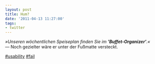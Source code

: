 ```yaml
---
layout: post
title: Hum?
date: '2011-04-13 11:27:00'
tags:
- twitter
---
```


_»Unseren wöchentlichen Speiseplan finden Sie im __'Buffet-Organizer'__.«_  
— Noch gezielter wäre er unter der Fußmatte versteckt.

[#usability](https://twitter.com/hashtag/usability?src=hash) [#fail](https://twitter.com/hashtag/fail?src=hash)
